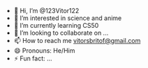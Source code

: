 - 👋 Hi, I’m @123Vitor122
- 👀 I’m interested in science and anime
- 🌱 I’m currently learning CS50
- 💞️ I’m looking to collaborate on ...
- 📫 How to reach me vitorsbritof@gmail.com
- 😄 Pronouns: He/Him
- ⚡ Fun fact: ...

<!---
123Vitor122/123Vitor122 is a ✨ special ✨ repository because its `README.md` (this file) appears on your GitHub profile.
You can click the Preview link to take a look at your changes.
--->
